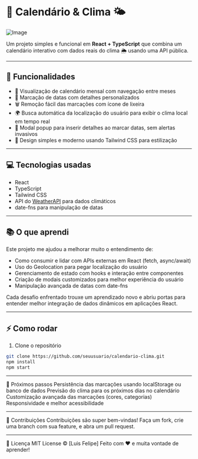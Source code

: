 # 📅 Calendário & Clima 🌤️

![Image](https://github.com/user-attachments/assets/4b0e1ad4-2997-452b-9e57-4619a6ab78c3)

Um projeto simples e funcional em **React + TypeScript** que combina um calendário interativo com dados reais do clima 🌦️ usando uma API pública. 

---

## 🚀 Funcionalidades

- 📆 Visualização de calendário mensal com navegação entre meses  
- 📝 Marcação de datas com detalhes personalizados  
- 🗑️ Remoção fácil das marcações com ícone de lixeira  
- 🌍 Busca automática da localização do usuário para exibir o clima local em tempo real  
- 💬 Modal popup para inserir detalhes ao marcar datas, sem alertas invasivos  
- 🎨 Design simples e moderno usando Tailwind CSS para estilização

---

## 💻 Tecnologias usadas

- React  
- TypeScript  
- Tailwind CSS  
- API do [WeatherAPI](https://www.weatherapi.com/) para dados climáticos  
- date-fns para manipulação de datas  

---

## 📚 O que aprendi

Este projeto me ajudou a melhorar muito o entendimento de:

- Como consumir e lidar com APIs externas em React (fetch, async/await)  
- Uso do Geolocation para pegar localização do usuário  
- Gerenciamento de estado com hooks e interação entre componentes  
- Criação de modais customizados para melhor experiência do usuário  
- Manipulação avançada de datas com date-fns  

Cada desafio enfrentado trouxe um aprendizado novo e abriu portas para entender melhor integração de dados dinâmicos em aplicações React. 

---

## ⚡ Como rodar

1. Clone o repositório  
```bash
git clone https://github.com/seuusuario/calendario-clima.git
npm install
npm start
```
---
🎯 Próximos passos
Persistência das marcações usando localStorage ou banco de dados
Previsão do clima para os próximos dias no calendário
Customização avançada das marcações (cores, categorias)
Responsividade e melhor acessibilidade

---
🤝 Contribuições
Contribuições são super bem-vindas! Faça um fork, crie uma branch com sua feature, e abra um pull request.

---
📝 Licença
MIT License © [Luis Felipe]
Feito com ❤️ e muita vontade de aprender!
